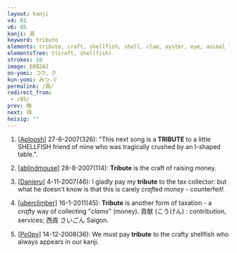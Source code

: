 ```yaml
---
layout: kanji
v4: 81
v6: 85
kanji: 貢
keyword: tribute
elements: tribute, craft, shellfish, shell, clam, oyster, eye, animal legs, eight
elementsTree: t(craft, shellfish)
strokes: 10
image: E8B2A2
on-yomi: コウ、ク
kun-yomi: みつ.ぐ
permalink: /貢/
redirect_from:
 - /85/
prev: 賄
next: 項
heisig: ""
---
```


1) [<a href="http://kanji.koohii.com/profile/Aploosh">Aploosh</a>] 27-6-2007(326): &quot;This next song is a<strong> TRIBUTE</strong> to a little SHELLFISH friend of mine who was tragically crushed by an I-shaped table.&quot;.

2) [<a href="http://kanji.koohii.com/profile/ablindmouse">ablindmouse</a>] 28-8-2007(114): <strong>Tribute</strong> is the craft of raising money.

3) [<a href="http://kanji.koohii.com/profile/Danieru">Danieru</a>] 4-11-2007(46): I gladly pay my<strong> tribute</strong> to the tax collector: but what he doesn&#039;t know is that this is carely <em>craft</em>ed <em>money</em> - counterfeit!

4) [<a href="http://kanji.koohii.com/profile/uberclimber">uberclimber</a>] 16-1-2011(45): <strong>Tribute</strong> is another form of taxation - a <em>craft</em>y way of collecting &quot;<em>clams</em>&quot; (money). 貢献 (こうけん) : contribution, services; 西貢 さいごん Saigon.

5) [<a href="http://kanji.koohii.com/profile/Po0py">Po0py</a>] 14-12-2008(36): We must pay<strong> tribute</strong> to the crafty shellfish who always appears in our kanji.

